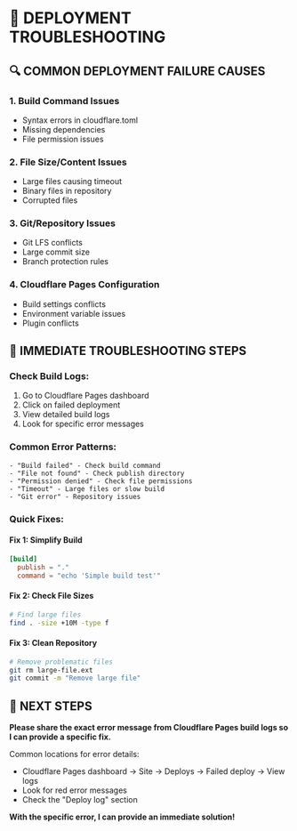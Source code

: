 # 🚨 DEPLOYMENT TROUBLESHOOTING

## 🔍 **COMMON DEPLOYMENT FAILURE CAUSES**

### **1. Build Command Issues**
- Syntax errors in cloudflare.toml
- Missing dependencies
- File permission issues

### **2. File Size/Content Issues**
- Large files causing timeout
- Binary files in repository
- Corrupted files

### **3. Git/Repository Issues**
- Git LFS conflicts
- Large commit size
- Branch protection rules

### **4. Cloudflare Pages Configuration**
- Build settings conflicts
- Environment variable issues
- Plugin conflicts

## 🔧 **IMMEDIATE TROUBLESHOOTING STEPS**

### **Check Build Logs:**
1. Go to Cloudflare Pages dashboard
2. Click on failed deployment
3. View detailed build logs
4. Look for specific error messages

### **Common Error Patterns:**
```
- "Build failed" - Check build command
- "File not found" - Check publish directory
- "Permission denied" - Check file permissions
- "Timeout" - Large files or slow build
- "Git error" - Repository issues
```

### **Quick Fixes:**

#### **Fix 1: Simplify Build**
```toml
[build]
  publish = "."
  command = "echo 'Simple build test'"
```

#### **Fix 2: Check File Sizes**
```bash
# Find large files
find . -size +10M -type f
```

#### **Fix 3: Clean Repository**
```bash
# Remove problematic files
git rm large-file.ext
git commit -m "Remove large file"
```

## 🚀 **NEXT STEPS**

**Please share the exact error message from Cloudflare Pages build logs so I can provide a specific fix.**

Common locations for error details:
- Cloudflare Pages dashboard → Site → Deploys → Failed deploy → View logs
- Look for red error messages
- Check the "Deploy log" section

**With the specific error, I can provide an immediate solution!**
